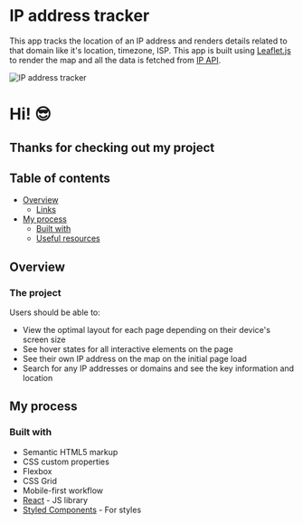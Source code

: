 #  IP address tracker

This app tracks the location of an IP address and renders details related to that domain like it's location, timezone, ISP. This app is built using [Leaflet.js](https://leafletjs.com/) to render the map and all the data is fetched from [IP API](https://ipapi.co/).

![ IP address tracker](https://user-images.githubusercontent.com/88329634/226416756-24b09733-763c-462a-b229-3c3db5e03ba3.jpeg)

# Hi! 😎

## Thanks for checking out my project 


## Table of contents

- [Overview](#overview)
  - [Links](#links)
- [My process](#my-process)
  - [Built with](#built-with)
  - [Useful resources](#useful-resources)


## Overview

### The project 

Users should be able to:

- View the optimal layout for each page depending on their device's screen size
- See hover states for all interactive elements on the page
- See their own IP address on the map on the initial page load
- Search for any IP addresses or domains and see the key information and location


## My process

### Built with

- Semantic HTML5 markup
- CSS custom properties
- Flexbox
- CSS Grid
- Mobile-first workflow
- [React](https://reactjs.org/) - JS library
- [Styled Components](https://styled-components.com/) - For styles
